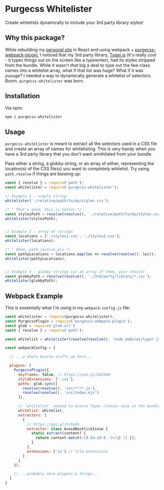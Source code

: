 # Purgecss Whitelister

Create whitelists dynamically to include your 3rd party library styles!


## Why this package?

While rebuilding my [personal site](http://aaroncordova.xyz) in React and using webpack + [purgecss-webpack-plugin](https://github.com/FullHuman/purgecss-webpack-plugin), I noticed that my 3rd party library, [Typer.js](https://github.com/qodesmith/typer) (it's really cool - it types things out on the screen like a typewriter), had its styles stripped from the bundle. While it wasn't _that_ big a deal to type out the few class names into a whitelist array, what if that list was huge? What if it was _yuuuge_? I needed a way to dynamically generate a whitelist of selectors. Boom. `purgecss-whitelister` was born.


## Installation

Via npm:

```bash
npm i purgecss-whitelister
```


## Usage

`purgecss-whitelister` is meant to extract all the selectors used in a CSS file and create an array of names for whitelisting. This is very handy when you have a 3rd party library that you don't want annihilated from your bundle.

Pass either a string, a globby string, or an array of either, representing the location(s) of the CSS file(s) you want to completely whitelist. Try using `path.resolve` if things are blowing up:

```javascript
const { resolve } = require('path');
const whitelister = require('purgecss-whitelister');

// Example 1 - simple string
whitelister('./relative/path/to/my/styles.css');

/* ^ That's good, this is better */
const stylesPath = resolve(resolve(), './relative/path/to/my/styles.css');
whitelister(stylesPath);


// Example 2 - array of strings
const locations = ['./styles1.css', './styles2.css'];
whitelister(locations);

/* ^ Ahem, path.resolve plz */
const pathyLocations = locations.map(loc => resolve(resolve(), loc));
whitelister(pathyLocations);


// Example 3 - globby strings (or an array of them, your choice)
const globbyPath = resolve(resolve(), './3rd/party/library/*.css');
whitelister(globbyPath);
```

## Webpack Example

This is essentially what I'm using in my `webpack.config.js` file:
```javascript
const whitelister = require(purgecss-whitelister);
const PurgecssPlugin = require('purgecss-webpack-plugin');
const glob = require('glob-all')
const { resolve } = require('path');

const whitelist = whitelister(resolve(resolve(), 'node_modules/typer-js/typer.css'));

const webpackConfig = {

  // ...a whole buncha stuffs up here...

  plugins: [
    PurgecssPlugin({
      keyframes: false, // https://goo.gl/bACbDW
      styleExtensions: ['.css'],
      paths: glob.sync([
        resolve(resolve(), 'src/**/*.js'),
        resolve(resolve(), 'src/index.ejs')
      ]),

      // `whiltelist` needed to ensure Typer classes stay in the bundle.
      whitelist: whitelist,
      extractors: [
        {
          // https://goo.gl/hr6mdb
          extractor: class AvoidBacktickIssue {
            static extract(content) {
              return content.match(/[A-Za-z0-9_-]+/g) || [];
            }
          },
          extensions: ['js'] // file extensions
        }
      ]
    }),

    // ...probably more plugins & things...
  ]
}
```
